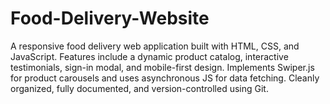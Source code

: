 # Food-Delivery-Website
A responsive food delivery web application built with HTML, CSS, and JavaScript. Features include a dynamic product catalog, interactive testimonials, sign-in modal, and mobile-first design. Implements Swiper.js for product carousels and uses asynchronous JS for data fetching. Cleanly organized, fully documented, and version-controlled using Git.
